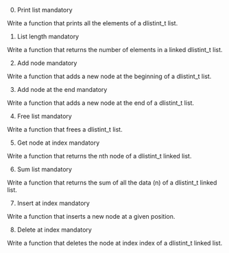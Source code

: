 
0. Print list
mandatory

Write a function that prints all the elements of a dlistint_t list.

1. List length
mandatory

Write a function that returns the number of elements in a linked dlistint_t list.

2. Add node
mandatory

Write a function that adds a new node at the beginning of a dlistint_t list.

3. Add node at the end
mandatory

Write a function that adds a new node at the end of a dlistint_t list.

4. Free list
mandatory

Write a function that frees a dlistint_t list.

5. Get node at index
mandatory

Write a function that returns the nth node of a dlistint_t linked list.

6. Sum list
mandatory

Write a function that returns the sum of all the data (n) of a dlistint_t linked list.

7. Insert at index
mandatory

Write a function that inserts a new node at a given position.

8. Delete at index
mandatory

Write a function that deletes the node at index index of a dlistint_t linked list.

